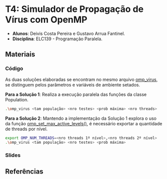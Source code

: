 # T4: Simulador de Propagação de Vírus com OpenMP

-   **Alunos**: Deivis Costa Pereira e Gustavo Arrua Fantinel.
-   **Disciplina**: ELC139 - Programação Paralela.

## Materiais

### Código

As duas soluções elaboradas se encontram no mesmo arquivo [omp_virus](https://github.com/elc139/t4-pangolim/blob/master/omp_virus/omp_virus.cpp), se distinguem pelos parâmetros e variáveis de ambiente setados.

**Para a Solução 1**: Realiza a execução paralela das funções da classe Population.
```bash
.\omp_virus <tam população> <nro testes> <prob máxima> <nro threads>
``` 

**Para a Solução 2**: Mantendo a implementação da Solução 1 explora o uso da função [omp_set_max_active_levels()](https://computing.llnl.gov/tutorials/openMP/#OMP_SET_MAX_ACTIVE_LEVELS), é necessário exportar a quantidade de threads por nível. 
```bash
export OMP_NUM_THREADS=<nro threads 1º nível>,<nro threads 2º nível>
.\omp_virus <tam população> <nro testes> <prob máxima>
``` 

### Slides

## Referências
